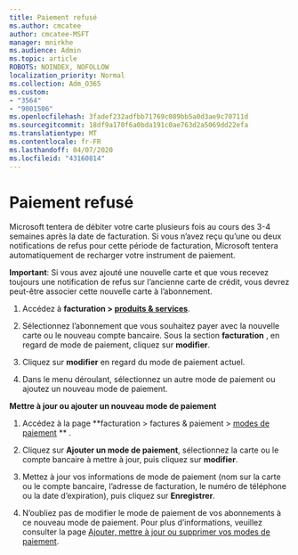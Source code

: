 ```yaml
---
title: Paiement refusé
ms.author: cmcatee
author: cmcatee-MSFT
manager: mnirkhe
ms.audience: Admin
ms.topic: article
ROBOTS: NOINDEX, NOFOLLOW
localization_priority: Normal
ms.collection: Adm_O365
ms.custom:
- "3564"
- "9001506"
ms.openlocfilehash: 3fadef232adfbb71769c089bb5a0d3ae9c70711d
ms.sourcegitcommit: 18df9a170f6a0bda191c0ae763d2a5069dd22efa
ms.translationtype: MT
ms.contentlocale: fr-FR
ms.lasthandoff: 04/07/2020
ms.locfileid: "43160814"
---
```

# <a name="payment-declined"></a>Paiement refusé

Microsoft tentera de débiter votre carte plusieurs fois au cours des 3-4 semaines après la date de facturation.  Si vous n’avez reçu qu’une ou deux notifications de refus pour cette période de facturation, Microsoft tentera automatiquement de recharger votre instrument de paiement.  

**Important**: Si vous avez ajouté une nouvelle carte et que vous recevez toujours une notification de refus sur l’ancienne carte de crédit, vous devrez peut-être associer cette nouvelle carte à l’abonnement.

1. Accédez à **facturation > [produits & services](https://go.microsoft.com/fwlink/p/?linkid=842054)**.

2. Sélectionnez l’abonnement que vous souhaitez payer avec la nouvelle carte ou le nouveau compte bancaire. Sous la section **facturation** , en regard de mode de paiement, cliquez sur **modifier**.

3. Cliquez sur **modifier** en regard du mode de paiement actuel.

4. Dans le menu déroulant, sélectionnez un autre mode de paiement ou ajoutez un nouveau mode de paiement.

**Mettre à jour ou ajouter un nouveau mode de paiement**

1. Accédez à la page **facturation > factures & paiement > [modes de paiement](https://go.microsoft.com/fwlink/p/?linkid=2018806) ** .

2. Cliquez sur **Ajouter un mode de paiement**, sélectionnez la carte ou le compte bancaire à mettre à jour, puis cliquez sur **modifier**.

3. Mettez à jour vos informations de mode de paiement (nom sur la carte ou le compte bancaire, l’adresse de facturation, le numéro de téléphone ou la date d’expiration), puis cliquez sur **Enregistrer**.

4. N’oubliez pas de modifier le mode de paiement de vos abonnements à ce nouveau mode de paiement. Pour plus d’informations, veuillez consulter la page [Ajouter, mettre à jour ou supprimer vos modes de paiement](https://go.microsoft.com/fwlink/?linkid=2118133). 
